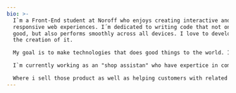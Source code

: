 ```yaml
---
bio: >-
  I`m a Front-End student at Noroff who enjoys creating interactive and
  responsive web experiences. I´m dedicated to writing code that not only looks
  good, but also performs smoothly across all devices. I love to develop and see
  the creation of it.

  My goal is to make technologies that does good things to the world. I´m also an active person who loves to work out and take care of my body with good work / life balance.

  I`m currently working as an "shop assistan" who have expertice in computer and mobile / tablets.

  Where i sell those product as well as helping customers with related stuff.
---
```


